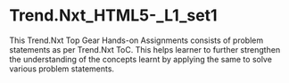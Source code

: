 # Trend.Nxt_HTML5-_L1_set1
This Trend.Nxt Top Gear Hands-on Assignments consists of problem statements as per Trend.Nxt ToC. This helps learner to further strengthen the understanding of the concepts learnt by applying the same to solve various problem statements.
